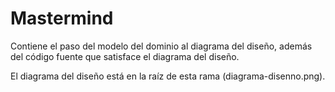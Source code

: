 # Mastermind
Contiene el paso del modelo del dominio al diagrama del diseño, además del código fuente que satisface el diagrama del diseño.

El diagrama del diseño está en la raíz de esta rama (diagrama-disenno.png).
